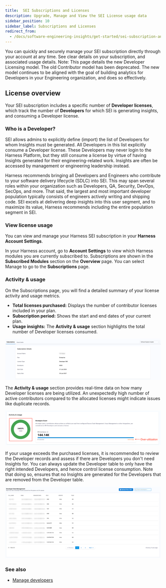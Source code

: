 ```yaml
---
title:  SEI Subscriptions and Licenses
description: Upgrade, Manage and View the SEI License usage data
sidebar_position: 10
sidebar_label: Subscriptions and Licenses
redirect_from:
  - /docs/software-engineering-insights/get-started/sei-subscription-and-licensing
---
```


You can quickly and securely manage your SEI subscription directly through your account at any time. See clear details on your subscription, and associated usage details.
Note: This page details the new Developer Licensing model. The old Contributor model has been deprecated. The new model continues to be aligned with the goal of building analytics for Developers in your Engineering organization, and does so effectively.

## License overview

Your SEI subscription includes a specific number of **Developer licenses**, which track the number of **Developers** for which SEI is generating insights, and consuming a Developer license.

### Who is a Developer?

SEI allows admins to explicitly define (import) the list of Developers for whom Insights must be generated. All Developers in this list explicitly consume a Developer license. These Developers may never login to the Harness Platform, but they still consume a license by virtue of having Insights generated for their engineering-related work. Insights are often be accessed by management or engineering leadership instead.

Harness recommends bringing all Developers and Engineers who contribute to your software delivery lifecycle (SDLC) into SEI. This may span several roles within your organization such as Developers, QA, Security, DevOps, SecOps, and more. That said, the largest and most important developer population typically consists of engineers actively writing and shipping code. SEI excels at delivering deep insights into this user segment, and to maximize its value, Harness recommends including the entire population segment in SEI.

### View license usage

You can view and manage your Harness SEI subscription in your **Harness Account Settings**.

In your Harness account, go to **Account Settings** to view which Harness modules you are currently subscribed to. Subscriptions are shown in the **Subscribed Modules** section on the **Overview** page. You can select Manage to go to the **Subscriptions** page.

### Activity & usage

On the Subscriptions page, you will find a detailed summary of your license activity and usage metrics.

* **Total licenses purchased:** Displays the number of contributor licenses included in your plan.
* **Subscription period:** Shows the start and end dates of your current plan.
* **Usage insights:** The **Activity & usage** section highlights the total number of Developer licenses consumed.

![](./static/license-overview.png)

The **Activity & usage** section provides real-time data on how many Developer licenses are being utilized. An unexpectedly high number of active contributors compared to the allocated licenses might indicate issues like duplicate records. 

![](./static/activity-usage.png)

If your usage exceeds the purchased licenses, it is recommended to review the Developer records and assess if there are Developers you don't need Insights for. You can always update the Developer table to only have the right intended Developers, and hence control license consumption. Note that doing so, ensures that no Insights are generated for the Developers that are removed from the Developer table.

![](./static/developers.png)

### See also

* [Manage developers](/docs/software-engineering-insights/harness-sei/setup-sei/upload-developer-records)
